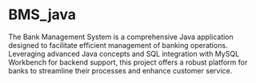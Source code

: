 # BMS_java
The Bank Management System is a comprehensive Java application designed to facilitate efficient management of banking operations. Leveraging advanced Java concepts and SQL integration with MySQL Workbench for backend support, this project offers a robust platform for banks to streamline their processes and enhance customer service.
